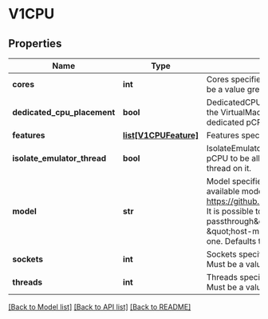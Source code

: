 # V1CPU

## Properties
Name | Type | Description | Notes
------------ | ------------- | ------------- | -------------
**cores** | **int** | Cores specifies the number of cores inside the vmi. Must be a value greater or equal 1. | [optional] 
**dedicated_cpu_placement** | **bool** | DedicatedCPUPlacement requests the scheduler to place the VirtualMachineInstance on a node with enough dedicated pCPUs and pin the vCPUs to it. | [optional] 
**features** | [**list[V1CPUFeature]**](V1CPUFeature.md) | Features specifies the CPU features list inside the VMI. | [optional] 
**isolate_emulator_thread** | **bool** | IsolateEmulatorThread requests one more dedicated pCPU to be allocated for the VMI to place the emulator thread on it. | [optional] 
**model** | **str** | Model specifies the CPU model inside the VMI. List of available models https://github.com/libvirt/libvirt/tree/master/src/cpu_map. It is possible to specify special cases like \&quot;host-passthrough\&quot; to get the same CPU as the node and \&quot;host-model\&quot; to get CPU closest to the node one. Defaults to host-model. | [optional] 
**sockets** | **int** | Sockets specifies the number of sockets inside the vmi. Must be a value greater or equal 1. | [optional] 
**threads** | **int** | Threads specifies the number of threads inside the vmi. Must be a value greater or equal 1. | [optional] 

[[Back to Model list]](../README.md#documentation-for-models) [[Back to API list]](../README.md#documentation-for-api-endpoints) [[Back to README]](../README.md)


